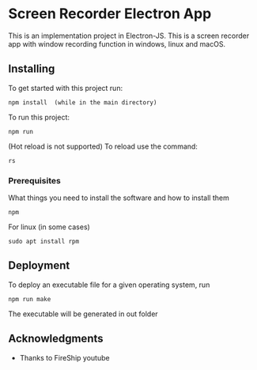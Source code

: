# Screen Recorder Electron App

This is an implementation project in Electron-JS. This is a screen recorder app with window recording function in windows, linux and macOS. 

## Installing

To get started with this project run:
```
npm install  (while in the main directory)
```
To run this project:
```
npm run
```
(Hot reload is not supported)
To reload use the command:
```
rs
```

### Prerequisites

What things you need to install the software and how to install them

```
npm
```
For linux (in some cases)
```
sudo apt install rpm
```


## Deployment

To deploy an executable file for a given operating system, run
```
npm run make
```
The executable will be generated in out folder

## Acknowledgments

* Thanks to FireShip youtube
